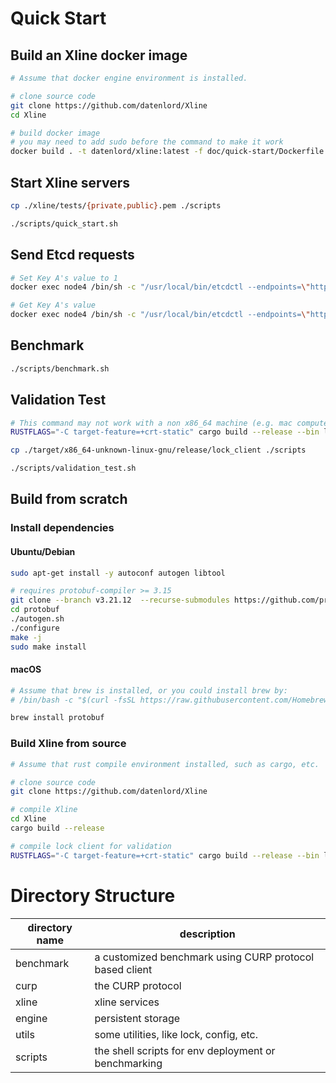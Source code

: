 # Quick Start

## Build an Xline docker image

```bash
# Assume that docker engine environment is installed.

# clone source code
git clone https://github.com/datenlord/Xline
cd Xline

# build docker image
# you may need to add sudo before the command to make it work
docker build . -t datenlord/xline:latest -f doc/quick-start/Dockerfile
```

## Start Xline servers

``` bash
cp ./xline/tests/{private,public}.pem ./scripts

./scripts/quick_start.sh
```

## Send Etcd requests

``` bash
# Set Key A's value to 1
docker exec node4 /bin/sh -c "/usr/local/bin/etcdctl --endpoints=\"http://172.20.0.3:2379\" put A 1"

# Get Key A's value
docker exec node4 /bin/sh -c "/usr/local/bin/etcdctl --endpoints=\"http://172.20.0.3:2379\" get A"
```

## Benchmark

```bash
./scripts/benchmark.sh
```

## Validation Test

```bash
# This command may not work with a non x86_64 machine (e.g. mac computers with apple silicon)
RUSTFLAGS="-C target-feature=+crt-static" cargo build --release --bin lock_client --target x86_64-unknown-linux-gnu

cp ./target/x86_64-unknown-linux-gnu/release/lock_client ./scripts

./scripts/validation_test.sh
```

## Build from scratch

### Install dependencies

#### Ubuntu/Debian

```bash
sudo apt-get install -y autoconf autogen libtool

# requires protobuf-compiler >= 3.15
git clone --branch v3.21.12  --recurse-submodules https://github.com/protocolbuffers/protobuf
cd protobuf
./autogen.sh
./configure
make -j
sudo make install
```

#### macOS

```bash
# Assume that brew is installed, or you could install brew by:
# /bin/bash -c "$(curl -fsSL https://raw.githubusercontent.com/Homebrew/install/HEAD/install.sh)"

brew install protobuf
```

### Build Xline from source

```bash
# Assume that rust compile environment installed, such as cargo, etc.

# clone source code
git clone https://github.com/datenlord/Xline

# compile Xline
cd Xline
cargo build --release

# compile lock client for validation
RUSTFLAGS="-C target-feature=+crt-static" cargo build --release --bin lock_client
```

# Directory Structure

| directory name | description |
|----------------|-------------|
| benchmark      | a customized benchmark using CURP protocol based client |
| curp           | the CURP protocol |
| xline          | xline services |
| engine         | persistent storage |
| utils          | some utilities, like lock, config, etc. |
| scripts        | the shell scripts for env deployment or benchmarking |

